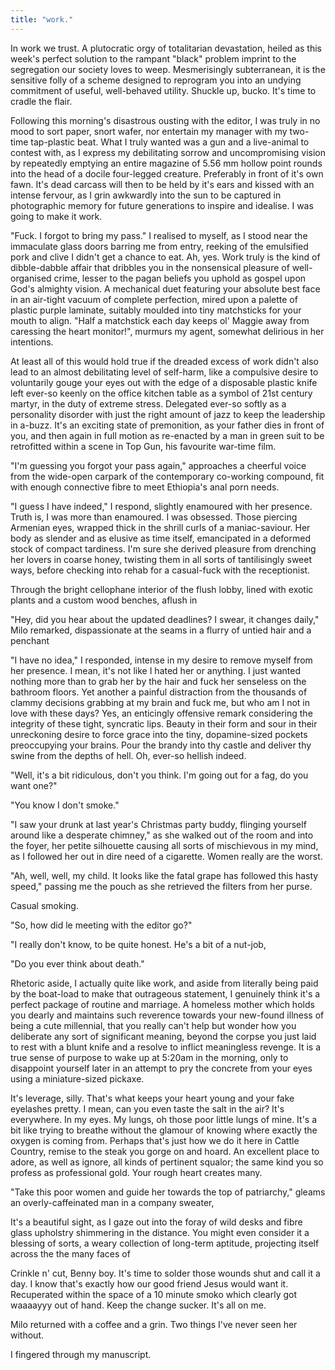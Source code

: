 ```yaml
---
title: "work."
---
```


<!-- Work Introduction -->

In work we trust. A plutocratic orgy of totalitarian devastation, heiled as this week's perfect solution to the rampant "black" problem imprint to the segregation our society loves to weep. Mesmerisingly subterranean, it is the sensitive folly of a scheme designed to reprogram you into an undying commitment of useful, well-behaved utility. Shuckle up, bucko. It's time to cradle the flair.

Following this morning's disastrous ousting with the editor, I was truly in no mood to sort paper, snort wafer, nor entertain my manager with my two-time tap-plastic beat. What I truly wanted was a gun and a live-animal to contest with, as I express my debilitating sorrow and uncompromising vision by repeatedly emptying an entire magazine of 5.56 mm hollow point rounds into the head of a docile four-legged creature. Preferably in front of it's own fawn. It's dead carcass will then to be held by it's ears and kissed with an intense fervour, as I grin awkwardly into the sun to be captured in photographic memory for future generations to inspire and idealise. I was going to make it work.

"Fuck. I forgot to bring my pass." I realised to myself, as I stood near the immaculate glass doors barring me from entry, reeking of the emulsified pork and clive I didn't get a chance to eat. Ah, yes. Work truly is the kind of dibble-dabble affair that dribbles you in the nonsensical pleasure of well-organised crime, lesser to the pagan beliefs you uphold as gospel upon God's almighty vision. A mechanical duet featuring your absolute best face in an air-tight vacuum of complete perfection, mired upon a palette of plastic purple laminate, suitably moulded into tiny matchsticks for your mouth to align. "Half a matchstick each day keeps ol' Maggie away from caressing the heart monitor!", murmurs my agent, somewhat delirious in her intentions.

At least all of this would hold true if the dreaded excess of work didn't also lead to an almost debilitating level of self-harm, like a compulsive desire to voluntarily gouge your eyes out with the edge of a disposable plastic knife left ever-so keenly on the office kitchen table as a symbol of 21st century martyr, in the duty of extreme stress. Delegated ever-so softly as a personality disorder with just the right amount of jazz to keep the leadership in a-buzz. It's an exciting state of premonition, as your father dies in front of you, and then again in full motion as re-enacted by a man in green suit to be retrofitted within a scene in Top Gun, his favourite war-time film.

"I'm guessing you forgot your pass again," approaches a cheerful voice from the wide-open carpark of the contemporary co-working compound, fit with enough connective fibre to meet Ethiopia's anal porn needs.

"I guess I have indeed," I respond, slightly enamoured with her presence. Truth is, I was more than enamoured. I was obsessed. Those piercing Armenian eyes, wrapped thick in the shrill curls of a maniac-saviour. Her body as slender and as elusive as time itself, emancipated in a deformed stock of compact tardiness. I'm sure she derived pleasure from drenching her lovers in coarse honey, twisting them in all sorts of tantilisingly sweet ways, before checking into rehab for a casual-fuck with the receptionist.

Through the bright cellophane interior of the flush lobby, lined with exotic plants and a custom wood benches, aflush in

"Hey, did you hear about the updated deadlines? I swear, it changes daily," Milo remarked, dispassionate at the seams in a flurry of untied hair and a penchant

"I have no idea," I responded, intense in my desire to remove myself from her presence. I mean, it's not like I hated her or anything. I just wanted nothing more than to grab her by the hair and fuck her senseless on the bathroom floors. Yet another a painful distraction from the thousands of clammy decisions grabbing at my brain and fuck me, but who am I not in love with these days? Yes, an enticingly offensive remark considering the integrity of these tight, syncratic lips. Beauty in their form and sour in their unreckoning desire to force grace into the tiny, dopamine-sized pockets preoccupying your brains. Pour the brandy into thy castle and deliver thy swine from the depths of hell. Oh, ever-so hellish indeed.



"Well, it's a bit ridiculous, don't you think. I'm going out for a fag, do you want one?"

"You know I don't smoke."

"I saw your drunk at last year's Christmas party buddy, flinging yourself around like a desperate chimney," as she walked out of the room and into the foyer, her petite silhouette causing all sorts of mischievous in my mind, as I followed her out in dire need of a cigarette. Women really are the worst.

"Ah, well, well, my child. It looks like the fatal grape has followed this hasty speed," passing me the pouch as she retrieved the filters from her purse.

Casual smoking.



"So, how did le meeting with the editor go?"

"I really don't know, to be quite honest. He's a bit of a nut-job,


"Do you ever think about death."

<!-- Monologue #2 -->

Rhetoric aside, I actually quite like work, and aside from literally being paid by the boat-load to make that outrageous statement, I genuinely think it's a perfect package of routine and marriage. A homeless mother which holds you dearly and maintains such reverence towards your new-found illness of being a cute millennial, that you really can't help but wonder how you deliberate any sort of significant meaning, beyond the corpse you just laid to rest with a blunt knife and a resolve to inflict meaningless revenge. It is a true sense of purpose to wake up at 5:20am in the morning, only to disappoint yourself later in an attempt to pry the concrete from your eyes using a miniature-sized pickaxe.

It's leverage, silly. That's what keeps your heart young and your fake eyelashes pretty. I mean, can you even taste the salt in the air? It's everywhere. In my eyes. My lungs, oh those poor little lungs of mine. It's a bit like trying to breathe without the glamour of knowing where exactly the oxygen is coming from. Perhaps that's just how we do it here in Cattle Country, remise to the steak you gorge on and hoard. An excellent place to adore, as well as ignore, all kinds of pertinent squalor; the same kind you so profess as professional gold. Your rough heart creates many.

"Take this poor women and guide her towards the top of patriarchy," gleams an overly-caffeinated man in a company sweater,


It's a beautiful sight, as I gaze out into the foray of wild desks and fibre glass upholstry shimmering in the distance. You might even consider it a blessing of sorts, a weary collection of long-term aptitude, projecting itself across the the many faces of

Crinkle n' cut, Benny boy. It's time to solder those wounds shut and call it a day. I know that's exactly how our good friend Jesus would want it. Recuperated within the space of a 10 minute smoko which clearly got waaaayyy out of hand. Keep the change sucker. It's all on me.


Milo returned with a coffee and a grin. Two things I've never seen her without.


<!--  -->

I fingered through my manuscript.